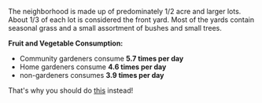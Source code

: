 The neighborhood is made up of predominately 1/2 acre and larger lots. About 1/3 of each lot is considered the front yard. Most of the yards contain seasonal grass and a small assortment of bushes and small trees.

**Fruit and Vegetable Consumption:**

- Community gardeners consume **5.7 times per day**
- Home gardeners consume **4.6 times per day**
- non-gardeners consumes **3.9 times per day**

That's why you should do [this](#section-c) instead!
